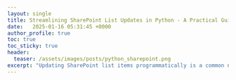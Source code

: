 ```yaml
---
layout: single
title: Streamlining SharePoint List Updates in Python - A Practical Guide
date:   2025-01-16 05:31:45 +0000
author_profile: true
toc: true
toc_sticky: true
header:
  teaser: /assets/images/posts/python_sharepoint.png
excerpt: "Updating SharePoint list items programmatically is a common need for developers working with SharePoint. Whether automating workflows, synchronizing data, or integrating with other systems, efficiently managing list updates can save time and effort"
---
```



